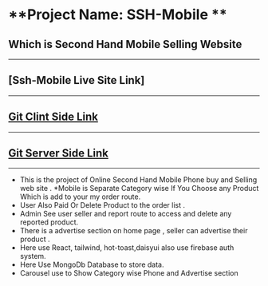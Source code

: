 # **Project Name: SSH-Mobile **
Which is Second Hand Mobile Selling Website
---
----
[Ssh-Mobile Live Site Link]
----
----
[Git Clint Side Link](https://github.com/programming-hero-web-course-4/b612-used-products-resale-clients-side-sakib036)
----

----
[Git Server Side Link ](https://github.com/programming-hero-web-course-4/b612-used-products-resale-server-side-sakib036)
----

---
* This is the project of Online Second Hand Mobile Phone buy and Selling web site .
*Mobile is Separate Category wise If You Choose any Product Which is add to your my order route.
* User Also Paid Or Delete Product to the order list .
* Admin See user seller and report route to access and delete any reported product.
* There is a advertise section on home page , seller can advertise their product .
* Here use React, tailwind, hot-toast,daisyui also use firebase auth system.
* Here Use MongoDb Database to store data.
* Carousel use to Show Category wise Phone and Advertise section
